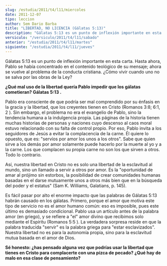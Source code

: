```yaml
---
slug: /estudia/2011/t4/l11/miercoles
date: 2011-12-07
tipo: leccion
author: Sem Dario Barba
title: "LIBERTAD, NO LICENCIA (Gálatas 5:13)"
description: "Gálatas 5:13 es un punto de inflexión importante en esta carta. Hasta ahora,  Pablo se había concentrado en el contenido teológico de su mensaje; ahora se  vuelve al problema de la conducta cristiana. ¿Cómo vivir cuando uno no se salva  por las obras de la Ley?"
versiculo: "/versiculo/2011/t4/l11/sabado"
anterior: "/estudia/2011/t4/l11/martes"
siguiente: "/estudia/2011/t4/l11/jueves"
---
```


Gálatas 5:13 es un punto de inflexión importante en esta carta. Hasta ahora, Pablo se había concentrado en el contenido teológico de su mensaje; ahora se vuelve al problema de la conducta cristiana. ¿Cómo vivir cuando uno no se salva por las obras de la Ley?

**¿Qué mal uso de la libertad quería Pablo impedir que los gálatas cometieran? Gálatas 5:13 .**

Pablo era consciente de que podría ser mal comprendido por su énfasis en la gracia y la libertad, que los creyentes tienen en Cristo (Romanos 3:8; 6:1, 2 ). Sin embargo, el problema no era el evangelio de Pablo, sino la tendencia humana a la indulgencia propia. Las páginas de la historia tienen muchas historias de personas y naciones cuyo descenso al caos moral estuvo relacionado con su falta de control propio. Por eso, Pablo invita a los seguidores de Jesús a evitar la complacencia de la carne. Él quiere lo opuesto, que es: "servíos por amor los unos a los otros". Sabe que quien sirve a los demás por amor solamente puede hacerlo por la muerte al yo y a la carne. Los que complacen su propia carne no son los que sirven a otros. Todo lo contrario.

Así, nuestra libertad en Cristo no es solo una libertad de la esclavitud al mundo, sino un llamado a servir a otros por amor. Es la "oportunidad de amar al prójimo sin estorbos, la posibilidad de crear comunidades humanas basadas en el darse mutuamente unos a otros más bien que en la búsqueda del poder y el estatus" (Sam K. Williams, Galatians, p. 145).

Es fácil pasar por alto el enorme impacto que las palabras de Gálatas 5:13 habrán causado en los gálatas. Primero, porque el amor que motiva este tipo de servicio no es el amor humano común: eso es imposible, pues este último es demasiado condicional. Pablo usa un artículo antes de la palabra amor (en griego), y se refiere a "el" amor divino que recibimos solo mediante el Espíritu (Romanos 5:5 ). La verdadera sorpresa reside en que la palabra traducida "servir" es la palabra griega para "estar esclavizados". Nuestra libertad no es para la autonomía propia, sino para la esclavitud mutua basada en el amor de Dios.

**Sé honesto: ¿has pensado alguna vez que podrías usar la libertad que tienes en Cristo para complacerte con una pizca de pecado? ¿Qué hay de malo en esa clase de pensamiento?**
